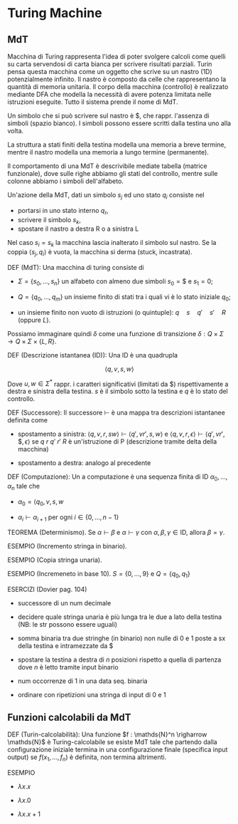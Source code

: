 # Turing Machine

## MdT

Macchina di Turing rappresenta l'idea di poter svolgere calcoli come
quelli su carta servendosi di carta bianca per scrivere risultati
parziali. Turin pensa questa macchina come un oggetto che scrive su un
nastro (1D) potenzialmente infinito. Il nastro è composto da celle che
rappresentano la quantità di memoria unitaria. Il corpo della macchina
(controllo) è realizzato mediante DFA che modella la necessità di
avere potenza limitata nelle istruzioni eseguite. Tutto il sistema
prende il nome di MdT.

Un simbolo che si può scrivere sul nastro è $, che rappr. l'assenza di
simboli (spazio bianco). I simboli possono essere scritti dalla
testina uno alla volta.

La struttura a stati finiti della testina modella una memoria a breve
termine, mentre il nastro modella una memoria a lungo termine
(permanente).

Il comportamento di una MdT è descrivibile mediate tabella (matrice
funzionale), dove sulle righe abbiamo gli stati del controllo, mentre
sulle colonne abbiamo i simboli dell'alfabeto.

Un'azione della MdT, dati un simbolo $s_j$ ed uno stato $q_i$ consiste
nel

- portarsi in uno stato interno $q_r$,
- scrivere il simbolo $s_k$,
- spostare il nastro a destra R o a sinistra L

Nel caso $s_i = s_k$ la macchina lascia inalterato il simbolo sul
nastro. Se la coppia $\langle s_j, q_i \rangle$ è vuota, la macchina
si derma (stuck, incastrata).

DEF (MdT): Una macchina di turing consiste di

- $\Sigma = \{ s_0, \ldots, s_n \}$ un alfabeto con almeno due simboli
  $s_0 =\$$ e $s_1 = 0$;

- $Q = \{ q_0, \ldots, q_m \}$ un insieme finito di stati tra i quali
  vi è lo stato iniziale $q_0$;

- un insieme finito non vuoto di istruzioni (o quintuple):
  $q \quad s \quad q' \quad s' \quad R$ (oppure $L$).

Possiamo immaginare quindi $\delta$ come una funzione di transizione
$\delta: Q \times \Sigma \rightarrow Q \times \Sigma \times \{ L, R \}$.

DEF (Descrizione istantanea (ID)): Una ID è una quadrupla

$$\langle q, v, s, w \rangle$$

Dove $u, w \in \Sigma^*$ rappr. i caratteri significativi (limitati da
$) rispettivamente a destra e sinistra della testina. $s$ è il simbolo
sotto la testina e $q$ è lo stato del controllo.

DEF (Successore): Il successore $\vdash$ è una mappa tra descrizioni
istantanee definita come

- spostamento a sinistra:
  $\langle q, v, r, sw \rangle \vdash \langle q', vr', s, w \rangle$ e
  $\langle q, v, r, \epsilon \rangle \vdash \langle q', vr', \$, \epsilon \rangle$
  se $q\ r\ q'\ r'\ R$ è un'istruzione di P (descrizione tramite delta
  della macchina)

- spostamento a destra: analogo al precedente

DEF (Computazione): Un a computazione è una sequenza finita di ID
$\alpha_0, \ldots, \alpha_n$ tale che

- $\alpha_0 = \langle q_0, v, s, w$

- $\alpha_i \vdash \alpha_{i+1}$ per ogni $i \in \{ 0, \ldots, n-1 \}$

TEOREMA (Determinismo). Se $\alpha \vdash \beta$ e
$\alpha \vdash \gamma$ con $\alpha, \beta, \gamma \in \text{ID}$,
allora $\beta = \gamma$.

ESEMPIO (Incremento stringa in binario).

ESEMPIO (Copia stringa unaria).

ESEMPIO (Incremeneto in base 10). $S = \{ 0, \ldots, 9 \}$ e
$Q = \{ q_0, q_1 \}$

ESERCIZI (Dovier pag. 104)

- successore di un num decimale

- decidere quale stringa unaria è più lunga tra le due a lato della
  testina (NB: le str possono essere uguali)

- somma binaria tra due stringhe (in binario) non nulle di 0 e 1 poste
  a sx della testina e intramezzate da $

- spostare la testina a destra di $n$ posizioni rispetto a quella di
  partenza dove $n$ è letto tramite input binario

- num occorrenze di 1 in una data seq. binaria

- ordinare con ripetizioni una stringa di input di 0 e 1

## Funzioni calcolabili da MdT

DEF (Turin-calcolabilità): Una funzione
$f :  \mathds{N}^n \righarrow \mathds{N}$ è Turing-calcolabile se
esiste MdT tale che partendo dalla configurazione iniziale termina in
una configurazione finale (specifica input output) se
$f(x_1, \ldots, f_n)$ è definita, non termina altrimenti.

ESEMPIO

- $\lambda x . x$

- $\lambda x . 0$

- $\lambda x . x + 1$
